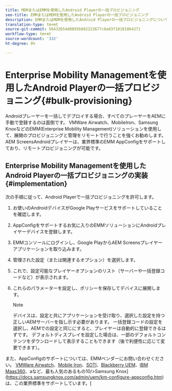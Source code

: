 ```yaml
---
title: MDMまたはEMMを使用したAndroid Playerの一括プロビジョニング
seo-title: EMMまたはMDMを使用したAndroid Playerの一括プロビジョニング
description: EMMまたはMDMを使用したAndroid Playerの一括プロビジョニングについて学習するには、このページに従ってください
translation-type: tm+mt
source-git-commit: 56432654d0895b892223677c8a03f10181864271
workflow-type: tm+mt
source-wordcount: '332'
ht-degree: 0%

---
```



# Enterprise Mobility Managementを使用したAndroid Playerの一括プロビジョニング{#bulk-provisioning}

Androidプレーヤーを一括してデプロイする場合、すべてのプレーヤーをAEMに手動で登録するのは面倒です。 VMWare Airwatch、MobileIron、Samsung KnoxなどのEMM(Enterprise Mobility Management)ソリューションを使用して、展開のプロビジョニングと管理をリモートで行うことを強くお勧めします。 AEM ScreensAndroidプレイヤーは、業界標準のEMM AppConfigをサポートしており、リモートプロビジョニングが可能です。

## Enterprise Mobility Managementを使用したAndroid Playerの一括プロビジョニングの実装{#implementation}

次の手順に従って、Android Playerで一括プロビジョニングを許可します。

1. お使いのAndroidデバイスがGoogle Playサービスをサポートしていることを確認します。
1. AppConfigをサポートするお気に入りのEMMソリューションにAndroidプレイヤーデバイスを登録します。
1. EMMコンソールにログインし、Google PlayからAEM Screensプレイヤーアプリケーションを取り込みます。
1. 管理された設定（または関連するオプション）を選択します。
1. これで、設定可能なプレイヤーオプションのリスト（サーバーや一括登録コードなど）が表示されます。
1. これらのパラメーターを設定し、ポリシーを保存してデバイスに展開します。

   >[!NOTE]
   >デバイスは、設定と共にアプリケーションを受け取り、選択した設定を持つ正しいAEMサーバーを指し示す必要があります。 一括登録コードの設定を選択し、AEMでの設定と同じにすると、プレイヤーは自動的に登録できるはずです。 デフォルトディスプレイを設定した場合は、一部のデフォルトコンテンツをダウンロードして表示することもできます（後で利便性に応じて変更できます）。

また、AppConfigのサポートについては、EMMベンダーにお問い合わせください。 [VMWare Airwatch](https://docs.samsungknox.com/admin/uem/vm-configure-appconfig.htm)、[Mobile Iron](https://docs.samsungknox.com/admin/uem/mobileiron2-configure-appconfig.htm)、[SOTI](https://docs.samsungknox.com/admin/uem/soti-configure-appconfig.htm)、[Blackberry UEM](https://docs.samsungknox.com/admin/uem/bb-configure-appconfig.htm)、[IBM Maas360](https://docs.samsungknox.com/admin/uem/ibm-configure-appconfig.htm)、aなど、最も人気のあるもの10/>Samsung Knox](https://docs.samsungknox.com/admin/uem/km-configure-appconfig.htm)は、この業界標準をサポートしています。[



